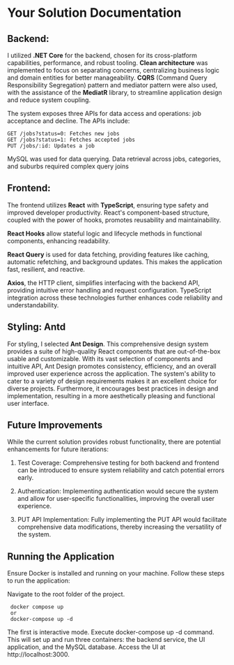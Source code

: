 Your Solution Documentation
===========================

## Backend:

I utilized **.NET Core** for the backend, chosen for its cross-platform capabilities, performance, and robust tooling. **Clean architecture** was implemented to focus on separating concerns, centralizing business logic and domain entities for better manageability. **CQRS** (Command Query Responsibility Segregation) pattern and mediator pattern were also used, with the assistance of the **MediatR** library, to streamline application design and reduce system coupling.

The system exposes three APIs for data access and operations: job acceptance and decline. The APIs include:

```
GET /jobs?status=0: Fetches new jobs
GET /jobs?status=1: Fetches accepted jobs
PUT /jobs/:id: Updates a job
```
MySQL was used for data querying. Data retrieval across jobs, categories, and suburbs required complex query joins

## Frontend:

The frontend utilizes **React** with **TypeScript**, ensuring type safety and improved developer productivity. React's component-based structure, coupled with the power of hooks, promotes reusability and maintainability.

**React Hooks** allow stateful logic and lifecycle methods in functional components, enhancing readability.

**React Query** is used for data fetching, providing features like caching, automatic refetching, and background updates. This makes the application fast, resilient, and reactive.

**Axios**, the HTTP client, simplifies interfacing with the backend API, providing intuitive error handling and request configuration. TypeScript integration across these technologies further enhances code reliability and understandability.

## Styling: Antd

For styling, I selected **Ant Design**. This comprehensive design system provides a suite of high-quality React components that are out-of-the-box usable and customizable. With its vast selection of components and intuitive API, Ant Design promotes consistency, efficiency, and an overall improved user experience across the application. The system's ability to cater to a variety of design requirements makes it an excellent choice for diverse projects. Furthermore, it encourages best practices in design and implementation, resulting in a more aesthetically pleasing and functional user interface.

## Future Improvements

While the current solution provides robust functionality, there are potential enhancements for future iterations:

1. Test Coverage: Comprehensive testing for both backend and frontend can be introduced to ensure system reliability and catch potential errors early.

2. Authentication: Implementing authentication would secure the system and allow for user-specific functionalities, improving the overall user experience.

3. PUT API Implementation: Fully implementing the PUT API would facilitate comprehensive data modifications, thereby increasing the versatility of the system.

## Running the Application
Ensure Docker is installed and running on your machine. Follow these steps to run the application:

Navigate to the root folder of the project.
```
 docker compose up
 or
 docker-compose up -d
 ```
 The first is interactive mode.
Execute docker-compose up -d command. This will set up and run three containers: the backend service, the UI application, and the MySQL database.
Access the UI at http://localhost:3000.
